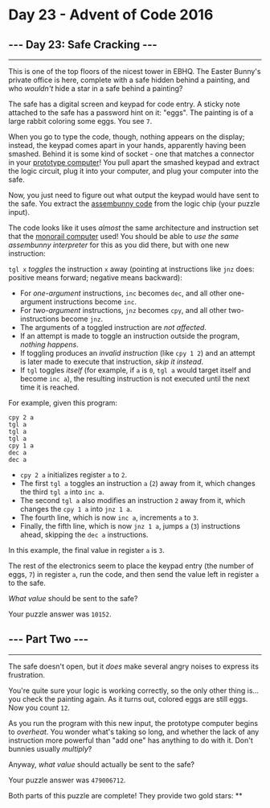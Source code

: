# Day 23 - Advent of Code 2016

## --- Day 23: Safe Cracking ---

------------------------------

This is one of the top floors of the nicest tower in EBHQ. The Easter Bunny's private office is here, complete with a safe hidden behind a painting, and who _wouldn't_ hide a star in a safe behind a painting?

The safe has a digital screen and keypad for code entry. A sticky note attached to the safe has a password hint on it: "eggs". The painting is of a large rabbit coloring some eggs. You see `7`.

When you go to type the code, though, nothing appears on the display; instead, the keypad comes apart in your hands, apparently having been smashed. Behind it is some kind of socket - one that matches a connector in your [prototype computer](https://adventofcode.com/2016/day/11)! You pull apart the smashed keypad and extract the logic circuit, plug it into your computer, and plug your computer into the safe.

Now, you just need to figure out what output the keypad would have sent to the safe. You extract the [assembunny code](https://adventofcode.com/2016/day/12) from the logic chip (your puzzle input).

The code looks like it uses _almost_ the same architecture and instruction set that the [monorail computer](https://adventofcode.com/2016/day/12) used! You should be able to _use the same assembunny interpreter_ for this as you did there, but with one new instruction:

`tgl x` _toggles_ the instruction `x` away (pointing at instructions like `jnz` does: positive means forward; negative means backward):

* For _one-argument_ instructions, `inc` becomes `dec`, and all other one-argument instructions become `inc`.
* For _two-argument_ instructions, `jnz` becomes `cpy`, and all other two-instructions become `jnz`.
* The arguments of a toggled instruction are _not affected_.
* If an attempt is made to toggle an instruction outside the program, _nothing happens_.
* If toggling produces an _invalid instruction_ (like `cpy 1 2`) and an attempt is later made to execute that instruction, _skip it instead_.
* If `tgl` toggles _itself_ (for example, if `a` is `0`, `tgl a` would target itself and become `inc a`), the resulting instruction is not executed until the next time it is reached.

For example, given this program:

    cpy 2 a
    tgl a
    tgl a
    tgl a
    cpy 1 a
    dec a
    dec a

* `cpy 2 a` initializes register `a` to `2`.
* The first `tgl a` toggles an instruction `a` (`2`) away from it, which changes the third `tgl a` into `inc a`.
* The second `tgl a` also modifies an instruction `2` away from it, which changes the `cpy 1 a` into `jnz 1 a`.
* The fourth line, which is now `inc a`, increments `a` to `3`.
* Finally, the fifth line, which is now `jnz 1 a`, jumps `a` (`3`) instructions ahead, skipping the `dec a` instructions.

In this example, the final value in register `a` is `3`.

The rest of the electronics seem to place the keypad entry (the number of eggs, `7`) in register `a`, run the code, and then send the value left in register `a` to the safe.

_What value_ should be sent to the safe?

Your puzzle answer was `10152`.

## --- Part Two ---

------------------------------

The safe doesn't open, but it _does_ make several angry noises to express its frustration.

You're quite sure your logic is working correctly, so the only other thing is... you check the painting again. As it turns out, colored eggs are still eggs. Now you count `12`.

As you run the program with this new input, the prototype computer begins to _overheat_. You wonder what's taking so long, and whether the lack of any instruction more powerful than "add one" has anything to do with it. Don't bunnies usually _multiply_?

Anyway, _what value_ should actually be sent to the safe?

Your puzzle answer was `479006712`.

Both parts of this puzzle are complete! They provide two gold stars: \*\*

